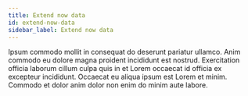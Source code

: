 ```yaml
---
title: Extend now data
id: extend-now-data
sidebar_label: Extend now data
---
```


Ipsum commodo mollit in consequat do deserunt pariatur ullamco. Anim commodo eu dolore magna proident incididunt est nostrud. Exercitation officia laborum cillum culpa quis in et Lorem occaecat id officia ex excepteur incididunt. Occaecat eu aliqua ipsum est Lorem et minim. Commodo et dolor anim dolor non enim do minim aute labore.

